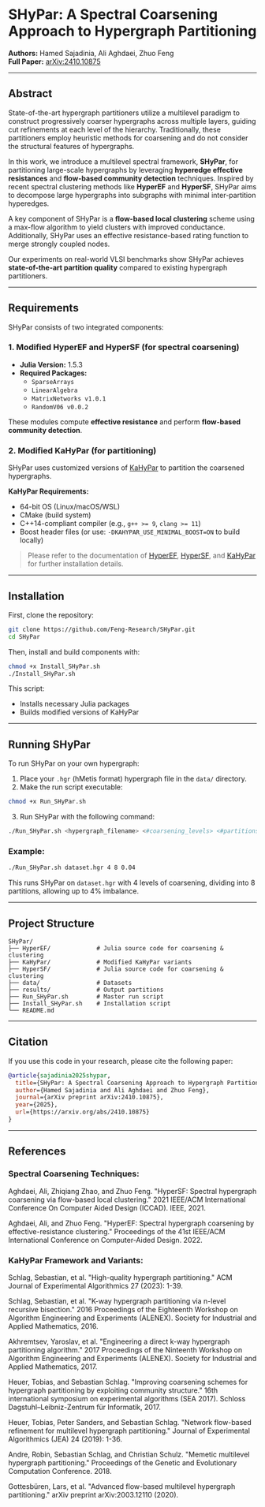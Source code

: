 # SHyPar: A Spectral Coarsening Approach to Hypergraph Partitioning

**Authors:** Hamed Sajadinia, Ali Aghdaei, Zhuo Feng  
**Full Paper:** [arXiv:2410.10875](https://arxiv.org/abs/2410.10875)

---

## Abstract

State-of-the-art hypergraph partitioners utilize a multilevel paradigm to construct progressively coarser hypergraphs across multiple layers, guiding cut refinements at each level of the hierarchy. Traditionally, these partitioners employ heuristic methods for coarsening and do not consider the structural features of hypergraphs.  

In this work, we introduce a multilevel spectral framework, **SHyPar**, for partitioning large-scale hypergraphs by leveraging **hyperedge effective resistances** and **flow-based community detection** techniques. Inspired by recent spectral clustering methods like **HyperEF** and **HyperSF**, SHyPar aims to decompose large hypergraphs into subgraphs with minimal inter-partition hyperedges.  

A key component of SHyPar is a **flow-based local clustering** scheme using a max-flow algorithm to yield clusters with improved conductance. Additionally, SHyPar uses an effective resistance-based rating function to merge strongly coupled nodes.  

Our experiments on real-world VLSI benchmarks show SHyPar achieves **state-of-the-art partition quality** compared to existing hypergraph partitioners.

---

## Requirements

SHyPar consists of two integrated components:

### 1. Modified HyperEF and HyperSF (for spectral coarsening)

- **Julia Version:** 1.5.3  
- **Required Packages:**
  - `SparseArrays`
  - `LinearAlgebra`
  - `MatrixNetworks v1.0.1`
  - `RandomV06 v0.0.2`

These modules compute **effective resistance** and perform **flow-based community detection**.

### 2. Modified KaHyPar (for partitioning)

SHyPar uses customized versions of [KaHyPar](https://github.com/kahypar/kahypar) to partition the coarsened hypergraphs.

**KaHyPar Requirements:**

- 64-bit OS (Linux/macOS/WSL)
- CMake (build system)
- C++14-compliant compiler (e.g., `g++ >= 9`, `clang >= 11`)
- Boost header files (or use: `-DKAHYPAR_USE_MINIMAL_BOOST=ON` to build locally)

> Please refer to the documentation of [HyperEF](https://github.com/Feng-Research/HyperEF), [HyperSF](https://github.com/Feng-Research/HyperSF), and [KaHyPar](https://github.com/kahypar/kahypar) for further installation details.

---

## Installation

First, clone the repository:

```bash
git clone https://github.com/Feng-Research/SHyPar.git
cd SHyPar
```

Then, install and build components with:

```bash
chmod +x Install_SHyPar.sh
./Install_SHyPar.sh
```

This script:
- Installs necessary Julia packages
- Builds modified versions of KaHyPar

---

## Running SHyPar

To run SHyPar on your own hypergraph:

1. Place your `.hgr` (hMetis format) hypergraph file in the `data/` directory.
2. Make the run script executable:

```bash
chmod +x Run_SHyPar.sh
```

3. Run SHyPar with the following command:

```bash
./Run_SHyPar.sh <hypergraph_filename> <#coarsening_levels> <#partitions> <imbalance>
```

### Example:

```bash
./Run_SHyPar.sh dataset.hgr 4 8 0.04
```

This runs SHyPar on `dataset.hgr` with 4 levels of coarsening, dividing into 8 partitions, allowing up to 4% imbalance.

---

## Project Structure

```
SHyPar/
├── HyperEF/             # Julia source code for coarsening & clustering 
├── KaHyPar/             # Modified KaHyPar variants 
├── HyperSF/             # Julia source code for coarsening & clustering 
├── data/                # Datasets
├── results/             # Output partitions 
├── Run_SHyPar.sh        # Master run script
├── Install_SHyPar.sh    # Installation script 
└── README.md
```

---

## Citation

If you use this code in your research, please cite the following paper:

```bibtex
@article{sajadinia2025shypar,
  title={SHyPar: A Spectral Coarsening Approach to Hypergraph Partitioning},
  author={Hamed Sajadinia and Ali Aghdaei and Zhuo Feng},
  journal={arXiv preprint arXiv:2410.10875},
  year={2025},
  url={https://arxiv.org/abs/2410.10875}
}
```

---

## References

### Spectral Coarsening Techniques:

Aghdaei, Ali, Zhiqiang Zhao, and Zhuo Feng. "HyperSF: Spectral hypergraph coarsening via flow-based local clustering." 2021 IEEE/ACM International Conference On Computer Aided Design (ICCAD). IEEE, 2021.

Aghdaei, Ali, and Zhuo Feng. "HyperEF: Spectral hypergraph coarsening by effective-resistance clustering." Proceedings of the 41st IEEE/ACM International Conference on Computer-Aided Design. 2022.

### KaHyPar Framework and Variants:

Schlag, Sebastian, et al. "High-quality hypergraph partitioning." ACM Journal of Experimental Algorithmics 27 (2023): 1-39.

Schlag, Sebastian, et al. "K-way hypergraph partitioning via n-level recursive bisection." 2016 Proceedings of the Eighteenth Workshop on Algorithm Engineering and Experiments (ALENEX). Society for Industrial and Applied Mathematics, 2016.

Akhremtsev, Yaroslav, et al. "Engineering a direct k-way hypergraph partitioning algorithm." 2017 Proceedings of the Ninteenth Workshop on Algorithm Engineering and Experiments (ALENEX). Society for Industrial and Applied Mathematics, 2017.

Heuer, Tobias, and Sebastian Schlag. "Improving coarsening schemes for hypergraph partitioning by exploiting community structure." 16th international symposium on experimental algorithms (SEA 2017). Schloss Dagstuhl–Leibniz-Zentrum für Informatik, 2017.

Heuer, Tobias, Peter Sanders, and Sebastian Schlag. "Network flow-based refinement for multilevel hypergraph partitioning." Journal of Experimental Algorithmics (JEA) 24 (2019): 1-36.

Andre, Robin, Sebastian Schlag, and Christian Schulz. "Memetic multilevel hypergraph partitioning." Proceedings of the Genetic and Evolutionary Computation Conference. 2018.

Gottesbüren, Lars, et al. "Advanced flow-based multilevel hypergraph partitioning." arXiv preprint arXiv:2003.12110 (2020).